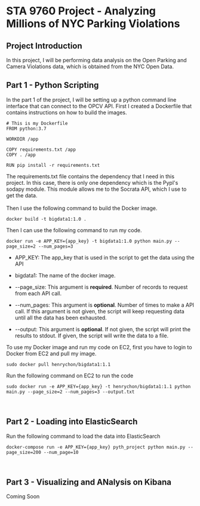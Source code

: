# STA 9760 Project - Analyzing Millions of NYC Parking Violations

## Project Introduction

In this project, I will be performing data analysis on the Open Parking and Camera Violations data, which is obtained from the NYC Open Data.

## Part 1 - Python Scripting

In the part 1 of the project, I will be setting up a python command line interface that can connect to the OPCV API. First I created a Dockerfile that contains instructions on how to build the images.

```
# This is my Dockerfile
FROM python:3.7

WORKDIR /app

COPY requirements.txt /app
COPY . /app

RUN pip install -r requirements.txt
```

The requirements.txt file contains the dependency that I need in this project. In this case, there is only one dependency which is the Pypl's sodapy module. This module allows me to the Socrata API, which I use to get the data. <br />
<br />
Then I use the following command to build the Docker image.

```
docker build -t bigdata1:1.0 .
```

Then I can use the following command to run my code.

```
docker run -e APP_KEY={app_key} -t bigdata1:1.0 python main.py --page_size=2 --num_pages=3
```

- APP_KEY: The app_key that is used in the script to get the data using the API

- bigdata1: The name of the docker image.

- --page_size: This argument is **required**. Number of records to request from each API call.

- --num_pages: This argument is **optional**. Number of times to make a API call. If this argument is not given, the script will keep requesting data until all the data has been exhausted.

- --output: This argument is **optional**. If not given, the script will print the results to stdout. If given, the script will write the data to a file.

To use my Docker image and run my code on EC2, first you have to login to Docker from EC2 and pull my image.

```
sudo docker pull henrychon/bigdata1:1.1
```

Run the following command on EC2 to run the code

```
sudo docker run -e APP_KEY={app_key} -t henrychon/bigdata1:1.1 python main.py --page_size=2 --num_pages=3 --output.txt
```

<br />

## Part 2 - Loading into ElasticSearch

Run the following command to load the data into ElasticSearch

```
docker-compose run -e APP_KEY={app_key} pyth_project python main.py --page_size=200 --num_page=10
```

<br />

## Part 3 - Visualizing and ANalysis on Kibana

Coming Soon
